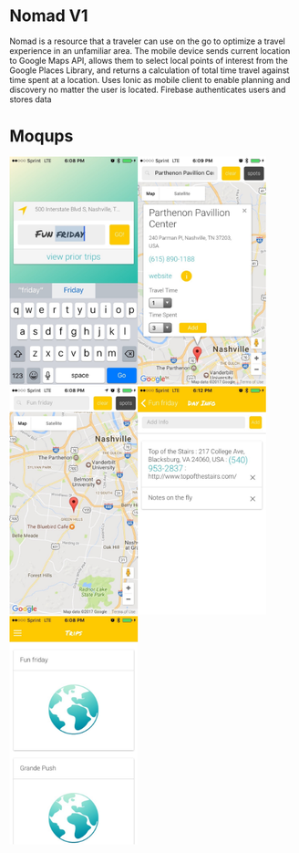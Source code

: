 # Nomad V1
Nomad is a resource that a traveler can use on the go to optimize a travel experience in an unfamiliar area.
The mobile device sends current location to Google Maps API, allows them to select local points of interest from the Google Places Library, and returns a calculation of total time travel against time spent at a location.
Uses Ionic as mobile client to enable planning and discovery no matter the user is located.
Firebase authenticates users and stores data

# Moqups

<img src="www/img/createday.jpg" height="400px"><img src="www/img/infowindow.jpg" height="400px"><img src="www/img/mapview.jpg" height="400px"><img src="www/img/notes.jpg" height="400px"><img src="www/img/priortrips.jpg" height="400px">
